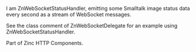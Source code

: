 I am ZnWebSocketStatusHandler, emitting some Smalltalk image status data every second as a stream of WebSocket messages.

See the class comment of ZnWebSocketDelegate for an example using ZnWebSocketStatusHandler.

Part of Zinc HTTP Components.